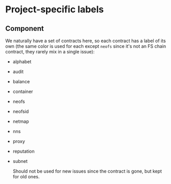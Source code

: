 # Project-specific labels

## Component

We naturally have a set of contracts here, so each contract has a label of its
own (the same color is used for each except `neofs` since it's not an FS chain
contract, they rarely mix in a single issue):

- alphabet
- audit
- balance
- container
- neofs
- neofsid
- netmap
- nns
- proxy
- reputation
- subnet

  Should not be used for new issues since the contract is gone, but kept for
  old ones.
